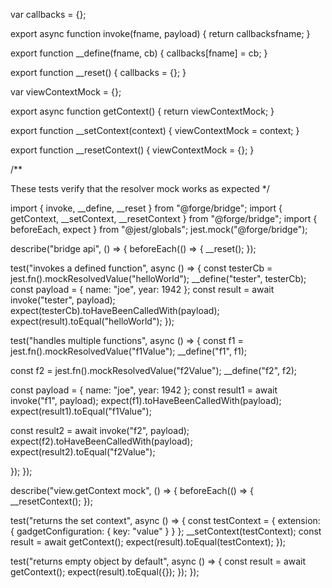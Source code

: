 var callbacks = {};

export async function invoke(fname, payload) { return callbacksfname; }

export function __define(fname, cb) { callbacks[fname] = cb; }

export function __reset() { callbacks = {}; }

var viewContextMock = {};

export async function getContext() { return viewContextMock; }

export function __setContext(context) { viewContextMock = context; }

export function __resetContext() { viewContextMock = {}; }

/**

These tests verify that the resolver mock works as expected */


import { invoke, __define, __reset } from "@forge/bridge"; import { getContext, __setContext, __resetContext } from "@forge/bridge"; import { beforeEach, expect } from "@jest/globals"; jest.mock("@forge/bridge");

describe("bridge api", () => { beforeEach(() => { __reset(); });

test("invokes a defined function", async () => { const testerCb = jest.fn().mockResolvedValue("helloWorld"); __define("tester", testerCb); const payload = { name: "joe", year: 1942 }; const result = await invoke("tester", payload); expect(testerCb).toHaveBeenCalledWith(payload); expect(result).toEqual("helloWorld"); });

test("handles multiple functions", async () => { const f1 = jest.fn().mockResolvedValue("f1Value"); __define("f1", f1);

const f2 = jest.fn().mockResolvedValue("f2Value");
__define("f2", f2);

const payload = { name: "joe", year: 1942 };
const result1 = await invoke("f1", payload);
expect(f1).toHaveBeenCalledWith(payload);
expect(result1).toEqual("f1Value");

const result2 = await invoke("f2", payload);
expect(f2).toHaveBeenCalledWith(payload);
expect(result2).toEqual("f2Value");

}); });

describe("view.getContext mock", () => { beforeEach(() => { __resetContext(); });

test("returns the set context", async () => { const testContext = { extension: { gadgetConfiguration: { key: "value" } } }; __setContext(testContext); const result = await getContext(); expect(result).toEqual(testContext); });

test("returns empty object by default", async () => { const result = await getContext(); expect(result).toEqual({}); }); });

